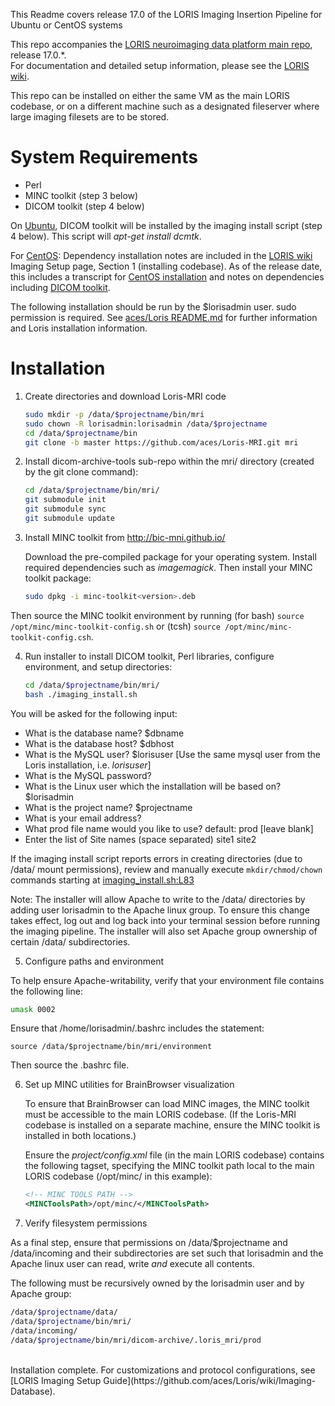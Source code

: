 This Readme covers release 17.0 of the LORIS Imaging Insertion Pipeline for Ubuntu or CentOS systems

This repo accompanies the [LORIS neuroimaging data platform main repo](https://github.com/aces/Loris/releases)</b>, release 17.0.*.<br>
For documentation and detailed setup information, please see the [LORIS wiki](https://github.com/aces/Loris/wiki/Imaging-Database)</b>.

This repo can be installed on either the same VM as the main LORIS codebase, or on a different machine such as a designated fileserver where large imaging filesets are to be stored. 

# System Requirements
 * Perl
 * MINC toolkit (step 3 below)
 * DICOM toolkit (step 4 below)

On <u>Ubuntu</u>, DICOM toolkit will be installed by the imaging install script (step 4 below). This script will _apt-get install dcmtk_.   

For <u>CentOS</u>: Dependency installation notes are included in the [LORIS wiki](https://github.com/aces/Loris/wiki/Imaging-Database) Imaging Setup page, Section 1 (installing codebase)</b>.
As of the release date, this includes a transcript for [CentOS installation](https://github.com/aces/Loris/wiki/CentOS-Imaging-installation-transcript) and notes on dependencies including [DICOM toolkit](https://github.com/aces/Loris/wiki/CentOS-Imaging-installation-transcript#7-install-dicom-toolkit).

The following installation should be run by the $lorisadmin user. sudo permission is required.
See [aces/Loris README.md](https://github.com/aces/loris) for further information and Loris installation information. 

# Installation

1. Create directories and download Loris-MRI code

   ```bash
   sudo mkdir -p /data/$projectname/bin/mri
   sudo chown -R lorisadmin:lorisadmin /data/$projectname
   cd /data/$projectname/bin
   git clone -b master https://github.com/aces/Loris-MRI.git mri
   ```

2. Install dicom-archive-tools sub-repo within the mri/ directory (created by the git clone command):

   ```bash
   cd /data/$projectname/bin/mri/
   git submodule init
   git submodule sync
   git submodule update
   ```

3. Install MINC toolkit from http://bic-mni.github.io/ 

   Download the pre-compiled package for your operating system.  Install required dependencies such as _imagemagick_. Then install your MINC toolkit package: 

   ```bash
   sudo dpkg -i minc-toolkit<version>.deb
   ```

  Then source the MINC toolkit environment by running (for bash) `source /opt/minc/minc-toolkit-config.sh` or (tcsh) `source /opt/minc/minc-toolkit-config.csh`.

4. Run installer to install DICOM toolkit, Perl libraries, configure environment, and setup directories:

   ```bash 
   cd /data/$projectname/bin/mri/
   bash ./imaging_install.sh
   ```

  You will be asked for the following input: 

 * What is the database name? $dbname
 * What is the database host? $dbhost
 * What is the MySQL user? $lorisuser [Use the same mysql user from the Loris installation, i.e. _lorisuser_]
 * What is the MySQL password? 
 * What is the Linux user which the installation will be based on? $lorisadmin
 * What is the project name? $projectname
 * What is your email address? 
 * What prod file name would you like to use? default: prod  [leave blank]
 * Enter the list of Site names (space separated) site1 site2

  If the imaging install script reports errors in creating directories (due to /data/ mount permissions), review and manually execute `mkdir/chmod/chown` commands starting at [imaging_install.sh:L83](https://github.com/aces/Loris-MRI/blob/master/imaging_install.sh#L83)

  Note: The installer will allow Apache to write to the /data/ directories by adding user lorisadmin to the Apache linux group.  To ensure this change takes effect, log out and log back into your terminal session before running the imaging pipeline.
The installer will also set Apache group ownership of certain /data/ subdirectories.  

5. Configure paths and environment

  To help ensure Apache-writability, verify that your environment file contains the following line:

   ```bash
   umask 0002
   ```

   Ensure that /home/lorisadmin/.bashrc includes the statement: 

   ```source /data/$projectname/bin/mri/environment```

   Then source the .bashrc file.   

6. Set up MINC utilities for BrainBrowser visualization

   To ensure that BrainBrowser can load MINC images, the MINC toolkit must be accessible to the main LORIS codebase.
   (If the Loris-MRI codebase is installed on a separate machine, ensure the MINC toolkit is installed in both locations.)

   Ensure the _project/config.xml_ file (in the main LORIS codebase) contains the following tagset, specifying the MINC toolkit path local to the main LORIS codebase (/opt/minc/ in this example):

   ```xml
   <!-- MINC TOOLS PATH -->
   <MINCToolsPath>/opt/minc/</MINCToolsPath>
   ```

7. Verify filesystem permissions 

As a final step, ensure that permissions on /data/$projectname and /data/incoming and their subdirectories are set such that lorisadmin and the Apache linux user can read, write _and_ execute all contents.

The following must be recursively owned by the lorisadmin user and by Apache group:

   ```bash
   /data/$projectname/data/ 
   /data/$projectname/bin/mri/
   /data/incoming/
   /data/$projectname/bin/mri/dicom-archive/.loris_mri/prod
   ```

<br>
   Installation complete. For customizations and protocol configurations, see [LORIS Imaging Setup Guide](https://github.com/aces/Loris/wiki/Imaging-Database).


